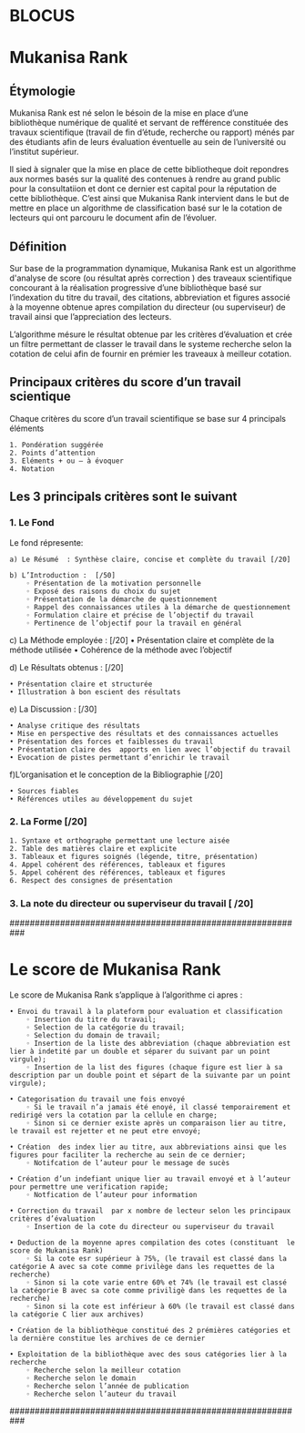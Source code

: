 # BLOCUS
# Mukanisa Rank
## Étymologie

Mukanisa Rank est né selon le bésoin de la mise en place d’une bibliothèque numérique de qualité et servant de refférence constituée des travaux scientifique (travail de fin d’étude,  recherche ou rapport) ménés par des étudiants afin de leurs évaluation éventuelle au sein de l’université ou l’institut supérieur.

Il sied à signaler que la mise en place de cette bibliotheque doit repondres aux normes basés sur la qualité des contenues à  rendre au grand public pour la consultatiion et dont ce dernier est capital pour la réputation de cette bibliothèque. C’est ainsi que Mukanisa Rank intervient dans le but de mettre en place un algorithme de classification basé sur le la cotation de lecteurs qui ont parcouru le document afin de l’évoluer.

## Définition

Sur base de la programmation dynamique, Mukanisa Rank est un  algorithme d'analyse  de score (ou résultat après correction ) des  traveaux scientifique concourant à la réalisation progressive d’une bibliothèque basé sur l’indexation du titre du travail, des citations, abbreviation et figures associé à la moyenne obtenue apres compilation du directeur (ou superviseur) de travail ainsi que l’appreciation des lecteurs. 

L’algorithme mésure le résultat obtenue par les critères d’évaluation et crée un filtre permettant de classer le travail dans le systeme recherche selon la cotation de celui afin de fournir en prémier les traveaux à meilleur cotation.

## Principaux critères du score d’un travail scientique

Chaque critères du score d’un travail scientifique se base sur  4 principals éléments

    1. Pondération suggérée
    2. Points d’attention
    3. Eléments + ou – à évoquer
    4. Notation
    
## Les 3 principals critères sont le suivant

### 1. Le Fond
Le fond répresente:

    a) Le Résumé  : Synthèse claire, concise et complète du travail [/20]
       
    b) L’Introduction :  [/50]
        ◦ Présentation de la motivation personnelle
        ◦ Exposé des raisons du choix du sujet
        ◦ Présentation de la démarche de questionnement
        ◦ Rappel des connaissances utiles à la démarche de questionnement
        ◦ Formulation claire et précise de l’objectif du travail
        ◦ Pertinence de l’objectif pour la travail en général
          
c) La Méthode employée :  [/20]
    • Présentation claire et complète de la méthode utilisée
    • Cohérence de la méthode avec l’objectif
      
d) Le Résultats obtenus : [/20]
	
    • Présentation claire et structurée 
    • Illustration à bon escient des résultats

e) La Discussion :  [/30]

    • Analyse critique des résultats
    • Mise en perspective des résultats et des connaissances actuelles
    • Présentation des forces et faiblesses du travail
    • Présentation claire des  apports en lien avec l’objectif du travail
    • Evocation de pistes permettant d’enrichir le travail

f)L’organisation et le conception de la  Bibliographie [/20]

    • Sources fiables
    • Références utiles au développement du sujet


### 2. La Forme [/20]

    1. Syntaxe et orthographe permettant une lecture aisée
    2. Table des matières claire et explicite
    3. Tableaux et figures soignés (légende, titre, présentation)
    4. Appel cohérent des références, tableaux et figures
    5. Appel cohérent des références, tableaux et figures
    6. Respect des consignes de présentation


### 3. La note du directeur ou superviseur du travail [ /20]
###########################################################
# Le score de Mukanisa Rank
Le score de Mukanisa Rank s’applique à l’algorithme ci apres : 

    • Envoi du travail à la plateform pour evaluation et classification
        ◦ Insertion du titre du travail;
        ◦ Selection de la catégorie du travail;
        ◦ Selection du domain de travail;
        ◦ Insertion de la liste des abbreviation (chaque abbreviation est lier à indetité par un double et séparer du suivant par un point virgule);
        ◦ Insertion de la list des figures (chaque figure est lier à sa description par un double point et sépart de la suivante par un point virgule);
          
    • Categorisation du travail une fois envoyé
        ◦ Si le travail n’a jamais été enoyé, il classé temporairement et redirigé vers la cotation par la cellule en charge;
        ◦ Sinon si ce dernier existe après un comparaison lier au titre, le travail est rejetter et ne peut etre envoyé;
          
    • Création  des index lier au titre, aux abbreviations ainsi que les figures pour faciliter la recherche au sein de ce dernier;
        ◦ Notifcation de l’auteur pour le message de sucès
      
    • Création d’un indefiant unique lier au travail envoyé et à l’auteur pour permettre une verification rapide;
        ◦ Notfication de l’auteur pour information
      
    • Correction du travail  par x nombre de lecteur selon les principaux critères d’évaluation
        ◦ Insertion de la cote du directeur ou superviseur du travail

    • Deduction de la moyenne apres compilation des cotes (constituant  le score de Mukanisa Rank)
        ◦ Si la cote esr supérieur à 75%, (le travail est classé dans la catégorie A avec sa cote comme privilège dans les requettes de la recherche)
        ◦ Sinon si la cote varie entre 60% et 74% (le travail est classé la catégorie B avec sa cote comme priviligè dans les requettes de la recherche)
        ◦ Sinon si la cote est inférieur à 60% (le travail est classé dans la catégorie C lier aux archives) 
      
    • Création de la bibliothèque constitué des 2 prémières catégories et la dernière constitue les archives de ce dernier
      
    • Exploitation de la bibliothèque avec des sous catégories lier à la recherche
        ◦ Recherche selon la meilleur cotation
        ◦ Recherche selon le domain
        ◦ Recherche selon l’année de publication
        ◦ Recherche selon l’auteur du travail

###########################################################

